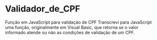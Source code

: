 # Validador_de_CPF
Função em JavaScript para validação de CPF
Transcrevi para JavaScript uma função, originalmente em Visual Basic, que retorna se o valor informado atende ou não as condições de validação de um CPF.

